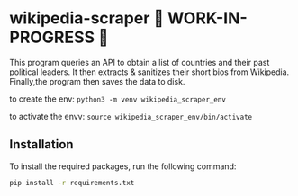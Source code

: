 # wikipedia-scraper 🚧 WORK-IN-PROGRESS 🚧
This program queries an API to obtain a list of countries and their past political leaders. It then extracts & sanitizes their short bios from Wikipedia. Finally,the program then saves the data to disk.

to create the env:
`python3 -m venv wikipedia_scraper_env`

to activate the envv:
`source wikipedia_scraper_env/bin/activate`

## Installation

To install the required packages, run the following command:

  ```bash
  pip install -r requirements.txt
  ```
